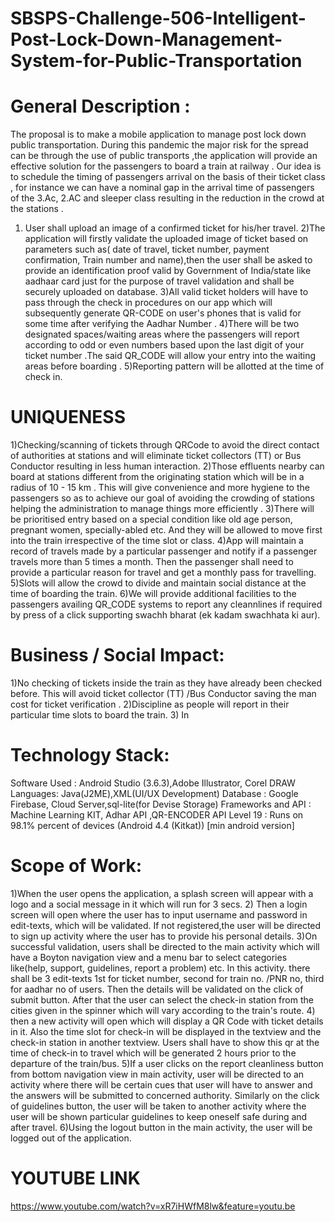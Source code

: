 # SBSPS-Challenge-506-Intelligent-Post-Lock-Down-Management-System-for-Public-Transportation
# General Description :
The proposal is to make a mobile application to manage post lock down public transportation. During this pandemic the major risk for the spread can be through the use of public transports ,the application will provide an effective solution for the passengers to board a train at railway .
Our idea is to schedule the timing of passengers arrival on the basis of their ticket class , for instance we can have a nominal gap in the arrival time of passengers of the 3.Ac, 2.AC and sleeper class  resulting in the reduction in the crowd at the stations .
1) User shall upload an image of a confirmed ticket for his/her travel.
2)The application will firstly validate the uploaded  image of ticket based on parameters such as( date of travel, ticket number, payment confirmation, Train number and name),then the user shall be asked to provide an identification proof valid by Government of India/state like aadhaar card just for the purpose of travel validation and shall be securely uploaded on database.
3)All valid ticket holders will have to pass through the check in procedures on our app which will subsequently generate QR-CODE  on user's phones that is valid for some time after verifying the Aadhar Number .
4)There  will be two designated  spaces/waiting areas where the passengers will report according to odd or even numbers based upon the last digit of your ticket number .The said QR_CODE will allow your entry into the waiting areas before boarding .
5)Reporting pattern will be allotted at the time of check in.

# UNIQUENESS
1)Checking/scanning of tickets through QRCode to  avoid the direct contact of authorities at stations and will eliminate  ticket collectors (TT) or Bus Conductor resulting in less human interaction.
2)Those effluents nearby can board at stations different from the originating station  which will be in a radius of 10 - 15 km . This will give convenience and more hygiene to the passengers so as to achieve our goal of avoiding the crowding of stations helping the administration to manage things more efficiently .
3)There will be prioritised entry based on a special condition like old age person, pregnant women, specially-abled etc. And they will be allowed to move first into the train irrespective of the time slot or class. 
4)App will maintain a record of travels made by a particular passenger and notify if a passenger travels more than 5 times a month. Then the passenger shall need to provide a particular reason for travel and get a monthly pass for travelling.
5)Slots will allow the crowd to divide and maintain social distance at the time of boarding the train.
6)We will provide additional facilities to the passengers availing QR_CODE systems to report any cleannlines if required by press of a click supporting swachh bharat (ek kadam swachhata ki aur).

# Business / Social Impact:
1)No checking of tickets inside the train as they have already been checked before. This will avoid ticket collector (TT) /Bus Conductor saving the man cost for ticket verification .
2)Discipline as people will report in their particular time slots to board the train. 
3) In

# Technology Stack:
Software Used : Android Studio (3.6.3),Adobe Illustrator, Corel DRAW
Languages: Java(J2ME),XML(UI/UX Development)
Database : Google Firebase, Cloud Server,sql-lite(for Devise Storage)
Frameworks and API : Machine Learning KIT, Adhar API ,QR-ENCODER
API Level 19 : Runs on 98.1% percent of devices (Android 4.4 (Kitkat)) [min android version]


# Scope of Work:
1)When the user opens the application, a splash screen will appear with a logo and a social message in it which will run for 3 secs.
2) Then a login screen will open where the user has to input username and password in edit-texts, which will be validated. If not registered,the user will be directed to sign up activity where the user has to provide his personal details.
3)On successful validation, users shall be directed to the main activity which will have a Boyton navigation view and a menu bar to select categories like(help, support, guidelines, report a problem) etc. In this activity. there shall be 3 edit-texts 1st for ticket number, second for train no. /PNR  no, third for aadhar no of users. Then the details will be validated on the click of submit button. 
After that the user can select the check-in station from the cities given in the spinner which will vary according to the train's route. 
4) then a new activity will open which will display a QR Code with ticket details in it. Also the time slot for check-in will be displayed in the textview and the check-in station in another textview. 
Users shall have to show this qr at the time of check-in to travel which will be generated 2 hours prior to the departure of the train/bus. 
5)If a user clicks on the report cleanliness button from bottom navigation view in main activity, user will be directed to an activity where there will be certain cues that user will have to answer and the answers will be submitted to concerned authority. 
Similarly on the click of guidelines button, the user will be taken to another activity where the user will be shown particular guidelines to keep oneself safe during and after travel. 
6)Using the logout button in the main activity, the user will be logged out of the application.

# YOUTUBE LINK
https://www.youtube.com/watch?v=xR7iHWfM8lw&feature=youtu.be
